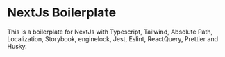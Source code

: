 # NextJs Boilerplate

This is a boilerplate for NextJs with Typescript, Tailwind, Absolute Path, Localization, Storybook, enginelock, Jest, Eslint, ReactQuery, Prettier and Husky.
